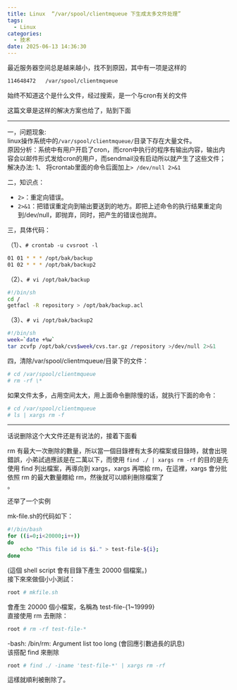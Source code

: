 ```yaml
---
title: Linux  “/var/spool/clientmqueue 下生成太多文件处理”
tags:
  - Linux
categories:
  - 技术
date: 2025-06-13 14:36:30
---
```


最近服务器空间总是越来越小，找不到原因，其中有一项是这样的

```bash
114648472	/var/spool/clientmqueue
```

始终不知道这个是什么文件，经过搜索，是一个与cron有关的文件

这篇文章是这样的解决方案也给了，贴到下面

---

一，问题现象:  
linux操作系统中的`/var/spool/clientmqueue/`目录下存在大量文件。  
原因分析：系统中有用户开启了cron，而cron中执行的程序有输出内容，输出内容会以邮件形式发给cron的用户，而sendmail没有启动所以就产生了这些文件；  
解决办法: 1、 将crontab里面的命令后面加上`> /dev/null 2>&1  `

二，知识点：  

- `2>`：重定向错误。  
- `2>&1`：把错误重定向到输出要送到的地方。即把上述命令的执行结果重定向到/dev/null，即抛弃，同时，把产生的错误也抛弃。  

三，具体代码： 

（1）、`# crontab -u cvsroot -l ` 
```bash 
01 01 * * * /opt/bak/backup  
01 02 * * * /opt/bak/backup2  
```

（2）、`# vi /opt/bak/backup  `
```bash 
#!/bin/sh  
cd /  
getfacl -R repository > /opt/bak/backup.acl  
```

（3）、`# vi /opt/bak/backup2 `
```bash 
#!/bin/sh  
week=`date +%w`  
tar zcvfp /opt/bak/cvs$week/cvs.tar.gz /repository >/dev/null 2>&1  
```

四，清除/var/spool/clientmqueue/目录下的文件：  

```bash 
# cd /var/spool/clientmqueue  
# rm -rf \*  
```

如果文件太多，占用空间太大，用上面命令删除慢的话，就执行下面的命令：  

```bash 
# cd /var/spool/clientmqueue  
# ls | xargs rm -f
```

---

话说删除这个大文件还是有说法的，接着下面看

rm 有最大一次刪除的數量，所以當一個目錄裡有太多的檔案或目錄時，就會出現錯誤，小弟試過應該是在二萬以下，而使用 `find ./ | xargs rm -rf` 的目的是先使用 find 列出檔案，再導向到 xargs，xargs 再喂給 rm，在這裡，xargs 會分批依照 rm 的最大數量餵給 rm，然後就可以順利刪除檔案了  
。

还举了一个实例

mk-file.sh的代码如下：

```bash
#!/bin/bash
for ((i=0;i<20000;i++))
do
	echo "This file id is $i." > test-file-${i};
done
```

(這個 shell script 會有目錄下產生 20000 個檔案。)  
接下來來做個小小測試：

```bash
root # mkfile.sh
```

會產生 20000 個小檔案，名稱為 test-file-{1~19999}  
直接使用 rm 去刪除：

```bash
root # rm -rf test-file-*
```

-bash: /bin/rm: Argument list too long (會回應引數過長的訊息)  
该搭配 find 來刪除

```bash
root # find ./ -iname 'test-file-*' | xargs rm -rf
```

這樣就順利被刪除了。
